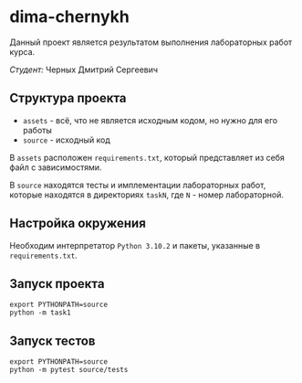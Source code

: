 # dima-chernykh

Данный проект является результатом выполнения лабораторных работ курса.

*Студент:* Черных Дмитрий Сергеевич

## Структура проекта

- `assets` - всё, что не является исходным кодом, но нужно для его работы
- `source` - исходный код

В `assets` расположен `requirements.txt`, который представляет из 
себя файл с зависимостями.

В `source` находятся тесты и имплементации лабораторных работ, 
которые находятся в директориях `taskN`,
где `N` - номер лабораторной.

## Настройка окружения

Необходим интерпретатор `Python 3.10.2` и пакеты, указанные в `requirements.txt`.

## Запуск проекта

```shell
export PYTHONPATH=source
python -m task1
```

## Запуск тестов

```shell
export PYTHONPATH=source
python -m pytest source/tests 
```